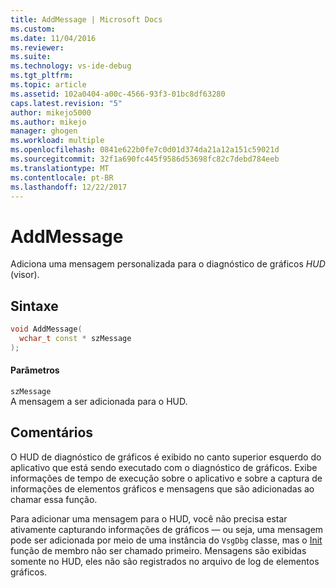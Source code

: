 ```yaml
---
title: AddMessage | Microsoft Docs
ms.custom: 
ms.date: 11/04/2016
ms.reviewer: 
ms.suite: 
ms.technology: vs-ide-debug
ms.tgt_pltfrm: 
ms.topic: article
ms.assetid: 102a0404-a00c-4566-93f3-01bc8df63280
caps.latest.revision: "5"
author: mikejo5000
ms.author: mikejo
manager: ghogen
ms.workload: multiple
ms.openlocfilehash: 0841e622b0fe7c0d01d374da21a12a151c59021d
ms.sourcegitcommit: 32f1a690fc445f9586d53698fc82c7debd784eeb
ms.translationtype: MT
ms.contentlocale: pt-BR
ms.lasthandoff: 12/22/2017
---
```

# <a name="addmessage"></a>AddMessage
Adiciona uma mensagem personalizada para o diagnóstico de gráficos *HUD* (visor).  
  
## <a name="syntax"></a>Sintaxe  
  
```C++  
void AddMessage(  
  wchar_t const * szMessage  
);  
```  
  
#### <a name="parameters"></a>Parâmetros  
 `szMessage`  
 A mensagem a ser adicionada para o HUD.  
  
## <a name="remarks"></a>Comentários  
 O HUD de diagnóstico de gráficos é exibido no canto superior esquerdo do aplicativo que está sendo executado com o diagnóstico de gráficos. Exibe informações de tempo de execução sobre o aplicativo e sobre a captura de informações de elementos gráficos e mensagens que são adicionadas ao chamar essa função.  
  
 Para adicionar uma mensagem para o HUD, você não precisa estar ativamente capturando informações de gráficos — ou seja, uma mensagem pode ser adicionada por meio de uma instância do `VsgDbg` classe, mas o [Init](init.md) função de membro não ser chamado primeiro. Mensagens são exibidas somente no HUD, eles não são registrados no arquivo de log de elementos gráficos.